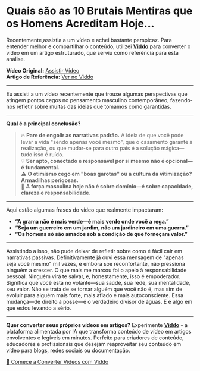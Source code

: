 # Quais são as 10 Brutais Mentiras que os Homens Acreditam Hoje...

Recentemente,assistia a um vídeo e achei bastante perspicaz. Para entender melhor e compartilhar o conteúdo, utilizei **[Viddo](https://viddo.pro/)** para converter o vídeo em um artigo estruturado, que serviu como referência para esta análise.

**Vídeo Original:** [Assistir Vídeo](https://www.youtube.com/watch?v=x4ZjprTuBS0)  
**Artigo de Referência:** [Ver no Viddo](https://viddo.pro/zh/video-result/41d06ccc-a870-415e-a861-2c53645af23b)

---

Eu assisti a um vídeo recentemente que trouxe algumas perspectivas que atingem pontos cegos no pensamento masculino contemporâneo, fazendo-nos refletir sobre muitas das ideias que tomamos como garantidas.

---

**Qual é a principal conclusão?**  
> 🔥 **Pare de engolir as narrativas padrão.** A ideia de que você pode levar a vida "sendo apenas você mesmo", que o casamento garante a realização, ou que mudar-se para outro país é a solução mágica—tudo isso é ruído.  
> 💡 **Ser apto, conectado e responsável por si mesmo não é opcional—é fundamental.**  
> ⚠️ **O otimismo cego em "boas garotas" ou a cultura da vitimização? Armadilhas perigosas.**  
> 🧠 **A força masculina hoje não é sobre domínio—é sobre capacidade, clareza e responsabilidade.**

---

Aqui estão algumas frases do vídeo que realmente impactaram:

- **“A grama não é mais verde—é mais verde onde você a rega.”**  
- **“Seja um guerreiro em um jardim, não um jardineiro em uma guerra.”**  
- **“Os homens só são amados sob a condição de que forneçam valor.”**

---

Assistindo a isso, não pude deixar de refletir sobre como é fácil cair em narrativas passivas. Definitivamente já ouvi essa mensagem de "apenas seja você mesmo" mil vezes, e embora soe reconfortante, não pressiona ninguém a crescer. O que mais me marcou foi o apelo à responsabilidade pessoal. Ninguém virá te salvar, e, honestamente, isso é empoderador. Significa que você está no volante—sua saúde, sua rede, sua mentalidade, seu valor. Não se trata de se tornar alguém que você não é, mas sim de evoluir para alguém mais forte, mais afiado e mais autoconsciente. Essa mudança—de direito à posse—é o verdadeiro divisor de águas. E é algo em que estou levando a sério.

---

**Quer converter seus próprios vídeos em artigos?** Experimente **[Viddo](https://viddo.pro/)** - a plataforma alimentada por IA que transforma conteúdo de vídeo em artigos envolventes e legíveis em minutos. Perfeito para criadores de conteúdo, educadores e profissionais que desejam reaproveitar seu conteúdo em vídeo para blogs, redes sociais ou documentação.

[🚀 Comece a Converter Vídeos com Viddo](https://viddo.pro/)
